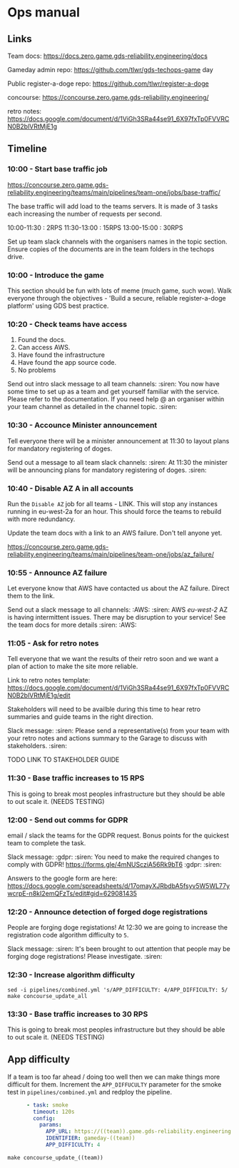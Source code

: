 # Ops manual
## Links

Team docs: https://docs.zero.game.gds-reliability.engineering/docs

Gameday admin repo: https://github.com/tlwr/gds-techops-game day

Public register-a-doge repo: https://github.com/tlwr/register-a-doge

concourse: https://concourse.zero.game.gds-reliability.engineering/

retro notes: https://docs.google.com/document/d/1ViGh3SRa44se91_6X97fxTp0FVVRCN0B2blVRtMjE1g

## Timeline
### 10:00 - Start base traffic job

https://concourse.zero.game.gds-reliability.engineering/teams/main/pipelines/team-one/jobs/base-traffic/

The base traffic will add load to the teams servers. It is made of 3
tasks each increasing the number of requests per second.

10:00-11:30 : 2RPS
11:30-13:00 : 15RPS
13:00-15:00 : 30RPS

Set up team slack channels with the organisers names in the topic section.
Ensure copies of the documents are in the team folders in the techops drive.

### 10:00 - Introduce the game

This section should be fun with lots of meme (much game, such
wow). Walk everyone through the objectives - 'Build a secure, reliable
register-a-doge platform' using GDS best practice.

### 10:20 - Check teams have access
1. Found the docs.
2. Can access AWS.
3. Have found the infrastructure
4. Have found the app source code.
5. No problems

Send out intro slack message to all team channels:
:siren: You now have some time to set up as a team and get yourself familiar with the service. Please refer to the documentation. If you need help @ an organiser within your team channel as detailed in the channel topic. :siren:

### 10:30 - Accounce Minister announcement
Tell everyone there will be a minister announcement at 11:30 to layout
plans for mandatory registering of doges.

Send out a message to all team slack channels:
:siren: At 11:30 the minister will be announcing plans for mandatory registering of doges. :siren:

### 10:40 - Disable AZ A in all accounts
Run the `Disable AZ` job for all teams - LINK. This will stop any
instances running in eu-west-2a for an hour. This should force the
teams to rebuild with more redundancy.

Update the team docs with a link to an AWS failure. Don't tell anyone yet.

https://concourse.zero.game.gds-reliability.engineering/teams/main/pipelines/team-one/jobs/az_failure/

### 10:55 - Announce AZ failure
Let everyone know that AWS have contacted us about the AZ
failure. Direct them to the link.

Send out a slack message to all channels:
:AWS: :siren: AWS *eu-west-2* AZ is having intermittent issues. There may be disruption to your service! See the team docs for more details :siren: :AWS: 

### 11:05 - Ask for retro notes
Tell everyone that we want the results of their retro soon and we want
a plan of action to make the site more reliable.

Link to retro notes template:
https://docs.google.com/document/d/1ViGh3SRa44se91_6X97fxTp0FVVRCN0B2blVRtMjE1g/edit

Stakeholders will need to be availble during this time to hear retro
summaries and guide teams in the right direction.

Slack message:
:siren: Please send a representative(s) from your team with your retro notes and actions summary to the Garage to discuss with stakeholders. :siren:

TODO LINK TO STAKEHOLDER GUIDE

### 11:30 - Base traffic increases to 15 RPS
This is going to break most peoples infrastructure but they should be
able to out scale it. (NEEDS TESTING)

### 12:00 - Send out comms for GDPR
email / slack the teams for the GDPR request. Bonus points for the
quickest team to complete the task.

Slack message:
:gdpr: :siren: You need to make the required changes to comply with GDPR! https://forms.gle/4mNUScziA56Rk9bT6 :gdpr: :siren:

Answers to the google form are here: https://docs.google.com/spreadsheets/d/17omayXJRbdbA5fsyv5W5WL77ywcrpE-n8kI2emQFzTs/edit#gid=629081435

### 12:20 - Announce detection of forged doge registrations
People are forging doge registations! At 12:30 we are going to
increase the registration code algorithm difficulty to `5`.

Slack message:
:siren: It's been brought to out attention that people may be forging doge registrations! Please investigate. :siren:

### 12:30 - Increase algorithm difficulty

``` shell
sed -i pipelines/combined.yml 's/APP_DIFFICULTY: 4/APP_DIFFICULTY: 5/
make concourse_update_all
```

### 13:30 - Base traffic increases to 30 RPS
This is going to break most peoples infrastructure but they should be
able to out scale it. (NEEDS TESTING)



## App difficulty
If a team is too far ahead / doing too well then we can make things
more difficult for them.  Increment the `APP_DIFFUCULTY` parameter for
the smoke test in `pipelines/combined.yml` and redploy the pipeline.

``` yaml
      - task: smoke
        timeout: 120s
        config:
          params:
            APP_URL: https://((team)).game.gds-reliability.engineering
            IDENTIFIER: gameday-((team))
            APP_DIFFICULTY: 4
```

``` shell
make concourse_update_((team))
```
